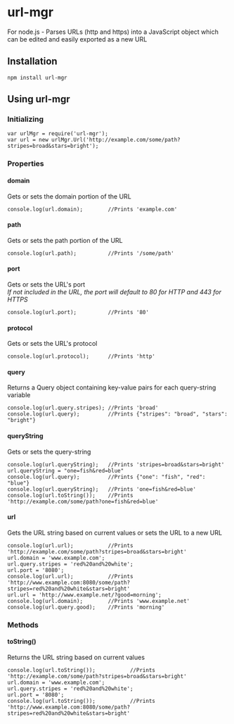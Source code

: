 # url-mgr
For node.js - Parses URLs (http and https) into a JavaScript object which can be edited and easily exported as a new URL

## Installation
```
npm install url-mgr
```

## Using url-mgr
### Initializing
```
var urlMgr = require('url-mgr');
var url = new urlMgr.Url('http://example.com/some/path?stripes=broad&stars=bright');
```

### Properties
#### domain
Gets or sets the domain portion of the URL
```
console.log(url.domain);        //Prints 'example.com'
```

#### path
Gets or sets the path portion of the URL
```
console.log(url.path);          //Prints '/some/path'
```

#### port
Gets or sets the URL's port  
*If not included in the URL, the port will default to 80 for HTTP and 443 for HTTPS*
```
console.log(url.port);          //Prints '80'
```

#### protocol
Gets or sets the URL's protocol
```
console.log(url.protocol);      //Prints 'http'
```

#### query
Returns a Query object containing key-value pairs for each query-string variable
```
console.log(url.query.stripes); //Prints 'broad'
console.log(url.query);         //Prints {"stripes": "broad", "stars": "bright"}
```

#### queryString
Gets or sets the query-string
```
console.log(url.queryString);   //Prints 'stripes=broad&stars=bright'
url.queryString = "one=fish&red=blue"
console.log(url.query);         //Prints {"one": "fish", "red": "blue"}
console.log(url.queryString);   //Prints 'one=fish&red=blue'
console.log(url.toString());    //Prints 'http://example.com/some/path?one=fish&red=blue'
```

#### url
Gets the URL string based on current values or sets the URL to a new URL
```
console.log(url.url);           //Prints 'http://example.com/some/path?stripes=broad&stars=bright'
url.domain = 'www.example.com';
url.query.stripes = 'red%20and%20white';
url.port = '8080';
console.log(url.url);           //Prints 'http://www.example.com:8080/some/path?stripes=red%20and%20white&stars=bright'
url.url = 'http://www.example.net/?good=morning';
console.log(url.domain);        //Prints 'www.example.net'
console.log(url.query.good);    //Prints 'morning'
```

### Methods
#### toString()
Returns the URL string based on current values  
```
console.log(url.toString());           //Prints 'http://example.com/some/path?stripes=broad&stars=bright'
url.domain = 'www.example.com';
url.query.stripes = 'red%20and%20white';
url.port = '8080';
console.log(url.toString());           //Prints 'http://www.example.com:8080/some/path?stripes=red%20and%20white&stars=bright'
```